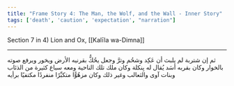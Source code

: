 ```yaml
---
title: "Frame Story 4: The Man, the Wolf, and the Wall - Inner Story"
tags: ['death', 'caution', 'expectation', "narration"]
---
```


 Section 7 in 4) Lion and Ox, [[Kalīla wa-Dimna]]

---
ثم إن شتربة لم يلبث أن عَكِد وشحُم وترَّ وجعل يحُكُّ بقرنيه الأرض ويخور ويرفع صوته بالخوار وكان بقربه أسَد يُقال له بِنكلة وكان ملك تلك الناحية ومعه سباع كثيرة من الذئاب وبنات آوى والثعالب وغير ذلك وكان مزهُوًّا متكبِّرًا منفردًا مكتفيًا برأيه
